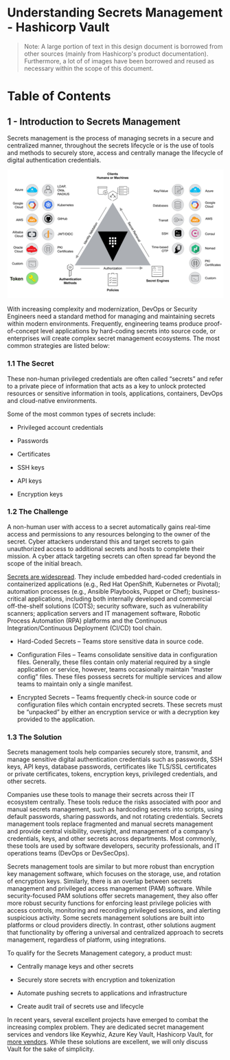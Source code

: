 # Understanding Secrets Management - Hashicorp Vault

> Note: A large portion of text in this design document is borrowed from other sources (mainly from Hashicorp's product documentation). Furthermore, a lot of of images have been borrowed and reused as necessary within the scope of this document.

# Table of Contents

## 1 - Introduction to Secrets Management

Secrets management is the process of managing secrets in a secure and centralized manner, throughout the secrets lifecycle or is the use of tools and methods to securely store, access and centrally manage the lifecycle of digital authentication credentials.

![vault](https://github.com/paulveillard/cybersecurity-secrets-management/blob/main/hashicorp-vault/Img/Vault-1.png)

 

With increasing complexity and modernization, DevOps or Security Engineers need a standard method for managing and maintaining secrets within modern environments. Frequently, engineering teams produce proof-of-concept level applications by hard-coding secrets into source code, or enterprises will create complex secret management ecosystems. The most common strategies are listed below:

### 1.1 The Secret

These non-human privileged credentials are often called “secrets” and refer to a private piece of information that acts as a key to unlock protected resources or sensitive information in tools, applications, containers, DevOps and cloud-native environments.

Some of the most common types of secrets include:

- Privileged account credentials

- Passwords

- Certificates

- SSH keys

- API keys

- Encryption keys

### 1.2 The Challenge

A non-human user with access to a secret automatically gains real-time access and permissions to any resources belonging to the owner of the secret. Cyber attackers understand this and target secrets to gain unauthorized access to additional secrets and hosts to complete their mission. A cyber attack targeting secrets can often spread far beyond the scope of the initial breach.

[Secrets are widespread](https://www.hashicorp.com/resources/what-is-secret-sprawl-why-is-it-harmful). They include embedded hard-coded credentials in containerized applications (e.g., Red Hat OpenShift, Kubernetes or Pivotal); automation processes (e.g., Ansible Playbooks, Puppet or Chef); business-critical applications, including both internally developed and commercial off-the-shelf solutions (COTS); security software, such as vulnerability scanners; application servers and IT management software, Robotic Process Automation (RPA) platforms and the Continuous Integration/Continuous Deployment (CI/CD) tool chain.

- Hard-Coded Secrets – Teams store sensitive data in source code.‍

- Configuration Files – Teams consolidate sensitive data in configuration files. Generally, these files contain only material required by a single application or service, however, teams occasionally maintain “master config” files. These files possess secrets for multiple services and allow teams to maintain only a single manifest.‍

- Encrypted Secrets – Teams frequently check-in source code or configuration files which contain encrypted secrets. These secrets must be “unpacked” by either an encryption service or with a decryption key provided to the application.


### 1.3 The Solution

Secrets management tools help companies securely store, transmit, and manage sensitive digital authentication credentials such as passwords, SSH keys, API keys, database passwords, certificates like TLS/SSL certificates or private certificates, tokens, encryption keys, privileged credentials, and other secrets.

Companies use these tools to manage their secrets across their IT ecosystem centrally. These tools reduce the risks associated with poor and manual secrets management, such as hardcoding secrets into scripts, using default passwords, sharing passwords, and not rotating credentials. Secrets management tools replace fragmented and manual secrets management and provide central visibility, oversight, and management of a company’s credentials, keys, and other secrets across departments. Most commonly, these tools are used by software developers, security professionals, and IT operations teams (DevOps or DevSecOps).

Secrets management tools are similar to but more robust than encryption key management software, which focuses on the storage, use, and rotation of encryption keys. Similarly, there is an overlap between secrets management and privileged access management (PAM) software. While security-focused PAM solutions offer secrets management, they also offer more robust security functions for enforcing least privilege policies with access controls, monitoring and recording privileged sessions, and alerting suspicious activity. Some secrets management solutions are built into platforms or cloud providers directly. In contrast, other solutions augment that functionality by offering a universal and centralized approach to secrets management, regardless of platform, using integrations.

To qualify for the Secrets Management category, a product must:

- Centrally manage keys and other secrets

- Securely store secrets with encryption and tokenization

- Automate pushing secrets to applications and infrastructure

- Create audit trail of secrets use and lifecycle

In recent years, several excellent projects have emerged to combat the increasing complex problem. They are dedicated secret management services and vendors like Keywhiz, Azure Key Vault, Hashicorp Vault, for [more vendors](https://www.g2.com/categories/secrets-management-tools). While these solutions are excellent, we will only discuss Vault for the sake of simplicity.
